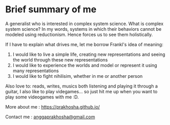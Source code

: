 # Brief summary of me

A generalist who is interested in complex system science. What is complex system science? In my words, systems in which their behaviors cannot be modeled using reductionism. Hence forces us to see them holistically.

If I have to explain what drives me, let me borrow Frankl's idea of meaning:

1. I would like to live a simple life, creating new representations and seeing the world through these new representations
2. I would like to experience the worlds and model or represent it using many representations
3. I would like to fight nihilisim, whether in me or another person

Also love to: reads, writes, musics both listening and playing it through a guitar, I also like to play videgames... so just hit me up when you want to play some videogames with me :D.

More about me : https://prakhosha.github.io/

Contact me    : anggaprakhosha@gmail.com
